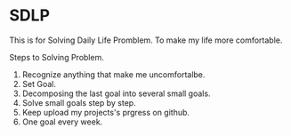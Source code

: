 # SDLP
This is for Solving Daily Life Promblem.
To make  my life more comfortable.

Steps to Solving Problem.
1. Recognize anything that make me uncomfortalbe.
2. Set Goal.
3. Decomposing the last  goal into several small goals.
4. Solve small goals step by step.
5. Keep upload my projects's prgress on github.
6. One goal every week.

